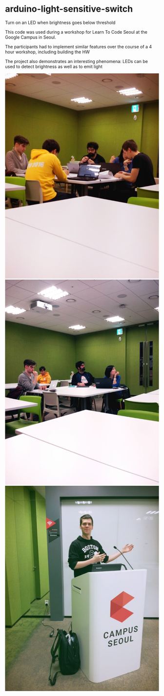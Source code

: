 # arduino-light-sensitive-switch
Turn on an LED when brightness goes below threshold

This code was used during a workshop for Learn To Code Seoul at the Google Campus in Seoul.

The participants had to implement similar features over the course of a 4 hour workshop, including building the HW

The project also demonstrates an interesting phenomena:
LEDs can be used to detect brightness as well as to emit light

![alt text](https://github.com/peterkisfaludi/arduino-light-sensitive-switch/blob/master/1485430226957.jpeg?raw=true)
![alt text](https://github.com/peterkisfaludi/arduino-light-sensitive-switch/blob/master/1485430241313.jpeg?raw=true)
![alt text](https://github.com/peterkisfaludi/arduino-light-sensitive-switch/blob/master/1485430262014.jpeg?raw=true)
